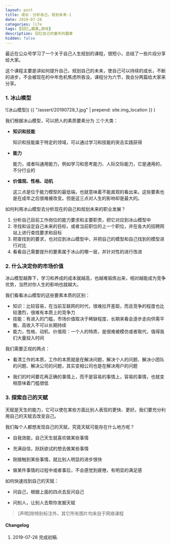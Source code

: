 ```yaml
---
layout: post
title: 成长：分析自己，规划未来-1
date: 2019-07-28
categories: life
tags: [回忆,趣事,游戏]
description: 回忆自己的童年的趣事
hidden: false
---
```


最近在公众号学习了一个关于自己人生规划的课程，很短小，总结了一些片段分享给大家。

这个课程主要是讲如何提升自己，规划自己的未来，使自己可以持续的成长，不断的进步，不会被现在的中年危机焦虑所吞没。课程分为六节，我会分两篇给大家来分享。

### 1. 冰山模型

![冰山模型]( {{ "/assert/20190728_1.jpg" | prepend: site.img_location }} )

我们根据冰山模型，可以把人的素质要素分为 三个大类：

* **知识和技能**

  知识和技能属于特定的领域，可以通过学习和技能的突击实践获得

* **能力** 

  能力，或者叫通用能力，例如学习和思考能力、人际交际能力，它是通用的，不分行业的

* **价值观、性格、动机**

  这三点是位于能力模型的最低端，也就意味着不能直观的看出来。这些要素也是在成年之后很难被改变。但是这三点对人生的影响却是最大的。

如何利用冰山模型去分析现在的自己和规划未来的职业发展？

1. 分析自己目前工作岗位的能力要求和主要职责，把它对应到冰山模型中
2. 寻找和设定自己未来的目标，或者当前职位的上一个职位，并在各大的招聘网站上进行查找要求和目标
3. 把查找到的要求，也对应到冰山模型中，并把自己的模型和自己找到的模型进行对比
4. 看看自己需要提升的要素属于冰山的哪一层，并针对性的进行改进

### 2. 什么决定你的市场价值

冰山模型越靠下，学习和养成的成本就越高，也越难锻炼出来，相对越能成为竞争优势，当然对你人生的影响也就越大。

我们看看冰山模型的这些要素本质的区别：

*  知识：比较容易，在当前互联网的时代，很难拉开差距，而且竞争的程度也比较激烈，很难有本质上的竞争力
* 技能：有进入的门槛，市场价值取决于稀缺程度，长期来看会逐步走向供需平衡，高收入不可以长期持续
* 能力，性格、动机、价值观：一个人的特质，是很难被模仿或者取代，值得我们大量投入时间

我们需要正视的两点：

* 看清工作的本质，工作的本质就是在解决问题，解决个人的问题、解决小团队的问题、解决公司的问题，其实变相公司也是在解决用户的问题

* 我们的时间要花再正确的事情上，而不是容易的事情上，容易的事情，也就变相意味着门槛很低

### 3. 探索自己的天赋

天赋是天生的能力，它可以使在某些方面比别人表现的更快、更好。我们要充分利用自己的天赋去改变自己。

我们每个人都想发现自己的天赋，究竟天赋可能存在什么地方呢？

* 自我效能，自己天生就喜欢做某些事情

* 充满自信，跃跃欲试的想去做某些事情

* 刚接触到某些事情，就比别人明显的进步很快

* 做某件事情的过程中或者事后，不会感觉到疲倦，有明显的满足感



如何快速找到自己的天赋：

* 问自己，根据上面的四点去反问自己

* 问别人，让别人去帮你发掘天赋





> [声明]除特别标注外，其它所有图片均来自于网络课程


#### Changelog
1. 2019-07-28  完成初稿.
